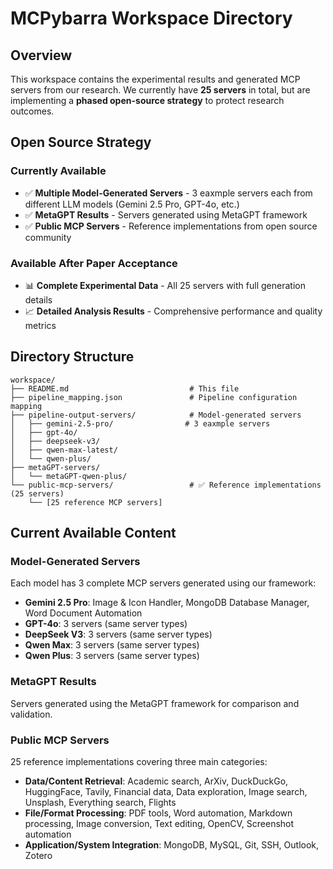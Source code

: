 # MCPybarra Workspace Directory

## Overview

This workspace contains the experimental results and generated MCP servers from our research. We currently have **25 servers** in total, but are implementing a **phased open-source strategy** to protect research outcomes.

## Open Source Strategy

### Currently Available

- ✅ **Multiple Model-Generated Servers** - 3 eaxmple servers each from different LLM models (Gemini 2.5 Pro, GPT-4o, etc.)
- ✅ **MetaGPT Results** - Servers generated using MetaGPT framework
- ✅ **Public MCP Servers** - Reference implementations from open source community

### Available After Paper Acceptance

- 📊 **Complete Experimental Data** - All 25 servers with full generation details
- 📈 **Detailed Analysis Results** - Comprehensive performance and quality metrics

## Directory Structure

```
workspace/
├── README.md                           # This file
├── pipeline_mapping.json               # Pipeline configuration mapping
├── pipeline-output-servers/            # Model-generated servers
│   ├── gemini-2.5-pro/                # 3 eaxmple servers
│   ├── gpt-4o/
│   ├── deepseek-v3/
│   ├── qwen-max-latest/
│   └── qwen-plus/
├── metaGPT-servers/
│   └── metaGPT-qwen-plus/
└── public-mcp-servers/                 # ✅ Reference implementations (25 servers)
    └── [25 reference MCP servers]
```

## Current Available Content

### Model-Generated Servers

Each model has 3 complete MCP servers generated using our framework:

- **Gemini 2.5 Pro**: Image & Icon Handler, MongoDB Database Manager, Word Document Automation
- **GPT-4o**: 3 servers (same server types)
- **DeepSeek V3**: 3 servers (same server types)
- **Qwen Max**: 3 servers (same server types)
- **Qwen Plus**: 3 servers (same server types)

### MetaGPT Results

Servers generated using the MetaGPT framework for comparison and validation.

### Public MCP Servers

25 reference implementations covering three main categories:

- **Data/Content Retrieval**: Academic search, ArXiv, DuckDuckGo, HuggingFace, Tavily, Financial data, Data exploration, Image search, Unsplash, Everything search, Flights
- **File/Format Processing**: PDF tools, Word automation, Markdown processing, Image conversion, Text editing, OpenCV, Screenshot automation
- **Application/System Integration**: MongoDB, MySQL, Git, SSH, Outlook, Zotero
